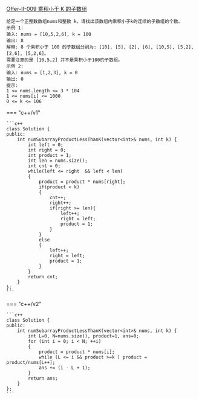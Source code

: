 [Offer-II-009 乘积小于 K 的子数组](https://leetcode.cn/problems/ZVAVXX/)

    给定一个正整数数组nums和整数 k，请找出该数组内乘积小于k的连续的子数组的个数。
    示例 1:
    输入: nums = [10,5,2,6], k = 100
    输出: 8
    解释: 8 个乘积小于 100 的子数组分别为: [10], [5], [2], [6], [10,5], [5,2], [2,6], [5,2,6]。
    需要注意的是 [10,5,2] 并不是乘积小于100的子数组。
    示例 2:
    输入: nums = [1,2,3], k = 0
    输出: 0
    提示:
    1 <= nums.length <= 3 * 104
    1 <= nums[i] <= 1000
    0 <= k <= 106

=== "c++/v1"

    ```c++
    class Solution {
    public:
        int numSubarrayProductLessThanK(vector<int>& nums, int k) {
            int left = 0;
            int right = 0;
            int product = 1;
            int len = nums.size();
            int cnt = 0;
            while(left <= right  && left < len)
            {
                product = product * nums[right];
                if(product < k)
                {
                    cnt++;
                    right++;
                    if(right >= len){
                        left++;
                        right = left;
                        product = 1;
                    }
                }
                else
                {
                    left++;
                    right = left;
                    product = 1;
                }
            }
            return cnt;
        }
    };
    ```
=== "c++/v2"

    ```c++
    class Solution {
    public:
        int numSubarrayProductLessThanK(vector<int>& nums, int k) {
            int L=0, N=nums.size(), product=1, ans=0;
            for (int i = 0; i < N; ++i) 
            {
                product = product * nums[i];
                while (L <= i && product >=k ) product = product/nums[L++];
                ans += (i - L + 1);
            }
            return ans;
        }
    };
    ```
